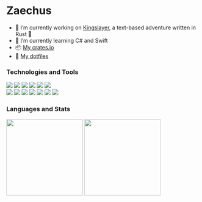# Zaechus

- 🔭 I’m currently working on [Kingslayer](https://github.com/Zaechus/kingslayer), a text-based adventure written in Rust 🦀
- 🌱 I’m currently learning C# and Swift
- 📦 [My crates.io](https://crates.io/users/Zaechus?sort=downloads)
- 📁 [My dotfiles](https://github.com/Zaechus/nixos-config)

### Technologies and Tools

[![](https://img.shields.io/badge/OS-NixOS-6e9bcb?logo=NixOS&logoColor=7fa3ca)](https://nixos.org)
[![](https://img.shields.io/badge/Terminal-alacritty-ac4242?logo=Alacritty&logoColor=F46D01)](https://alacritty.org/)
[![](https://img.shields.io/badge/Workspace-zellij-7E9FBE?logo=tmux&logoColor=7E9FBE)](https://zellij.dev/)
[![](https://img.shields.io/badge/Shell-nu-3eaf7c?logo=GNU+Bash&logoColor=white)](https://www.nushell.sh/)
[![](https://img.shields.io/badge/Editor-hx-6e227f?logo=Helix&logoColor=58c3e5)](https://helix-editor.com/)
[![](https://img.shields.io/badge/VCS-Git-orange?logo=Git)](https://github.com/Zaechus) \
[![](https://img.shields.io/badge/Code-Rust-dea584?logo=Rust)](https://rust-lang.org)
[![](https://img.shields.io/badge/Code-Python-3572a5?logo=Python&logoColor=white)](https://python.org)
![](https://img.shields.io/badge/Code-JavaScript-f1e05a?logo=JavaScript&logoColor=white)
[![](https://img.shields.io/badge/Code-C%2b%2b-f34b7d?logo=C%2b%2b&logoColor=white)](https://github.com/Zaechus?tab=repositories&q=&type=&language=c%2B%2B&sort=)
![](https://img.shields.io/badge/Code-Java-b07219?logo=OpenJDK&logoColor=white)
![](https://img.shields.io/badge/Code-C%23-178600?logo=C+Sharp&logoColor=white)
![](https://img.shields.io/badge/Code-Go-00add8?logo=Go&logoColor=white)

### Languages and Stats

<section>
<a style="text-decoration: none;" href="#">
  <img align="center" height="200em" src="https://github-readme-stats-git-masterrstaa-rickstaa.vercel.app/api?username=Zaechus&show_icons=true&theme=merko"/>
</a>
<a style="text-decoration: none;" href="#">
  <img align="center" height="200em" src="https://github-readme-stats-git-masterrstaa-rickstaa.vercel.app/api/top-langs/?username=Zaechus&theme=merko&layout=compact&langs_count=10"/>
</a>
</section>
